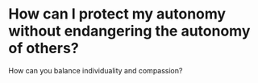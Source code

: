 # How can I protect my autonomy without endangering the autonomy of others?

How can you balance individuality and compassion?

